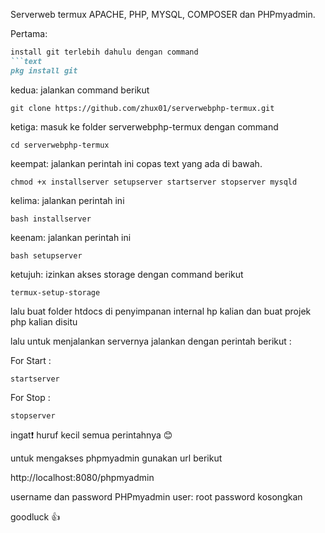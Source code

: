 Serverweb termux APACHE, PHP, MYSQL, COMPOSER dan PHPmyadmin.

Pertama:
```markdown
install git terlebih dahulu dengan command  
```text
pkg install git
```


kedua: 
jalankan command berikut
```text
git clone https://github.com/zhux01/serverwebphp-termux.git
```

ketiga:
masuk ke folder serverwebphp-termux dengan command 
```text
cd serverwebphp-termux
```

keempat:
jalankan perintah ini copas text yang ada di bawah.
```text
chmod +x installserver setupserver startserver stopserver mysqld
```

kelima: 
jalankan perintah ini
```text
bash installserver
```

keenam: 
jalankan perintah ini
```text
bash setupserver
```

ketujuh:
izinkan akses storage dengan command berikut
```text
termux-setup-storage
```

lalu buat folder htdocs di penyimpanan internal hp kalian dan buat projek php kalian disitu

lalu untuk menjalankan servernya jalankan dengan perintah berikut :

For Start :
```text
startserver
```
For Stop :
```text
stopserver
```

ingat❗ huruf kecil semua perintahnya 😊

untuk mengakses phpmyadmin gunakan url berikut

http://localhost:8080/phpmyadmin

username dan password PHPmyadmin
user: root
password kosongkan

goodluck 👍
